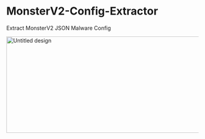 # MonsterV2-Config-Extractor
Extract MonsterV2 JSON Malware Config

<img width="1238" height="254" alt="Untitled design" src="https://github.com/user-attachments/assets/d933d82e-1fb7-4ae4-9fb0-40b6a082f419" />
